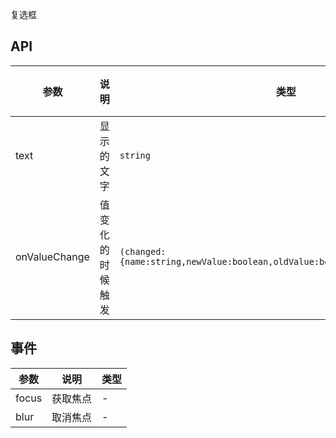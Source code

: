 复选框

## API

| 参数 | 说明 | 类型 | 默认值 |
| --- | --- | --- | --- |
| text | 显示的文字 | `string` | - |
| onValueChange | 值变化的时候触发 | `(changed:{name:string,newValue:boolean,oldValue:boolean,sender:obj})=>void` | - |

## 事件

| 参数  | 说明     | 类型 |
| ----- | -------- | ---- |
| focus | 获取焦点 | -    |
| blur  | 取消焦点 | -    |
